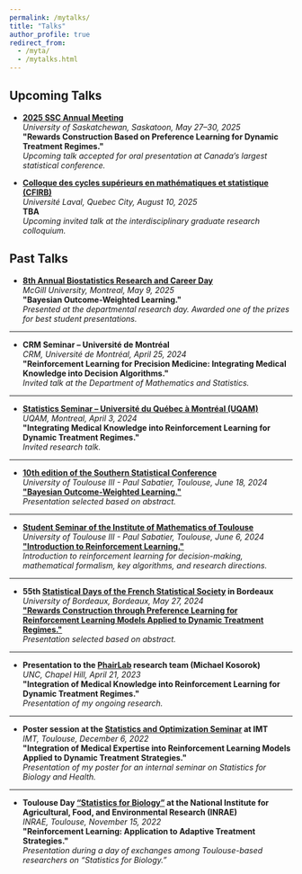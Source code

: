 ```yaml
---
permalink: /mytalks/
title: "Talks"
author_profile: true
redirect_from: 
  - /myta/
  - /mytalks.html
---
```


## Upcoming Talks

* **[2025 SSC Annual Meeting](https://ssc.ca/fr/congres/annuel/presentation/rewards-construction-based-preference-learning-dynamic-treatment)**  
  *University of Saskatchewan, Saskatoon, May 27–30, 2025*  
  **"Rewards Construction Based on Preference Learning for Dynamic Treatment Regimes."**  
  *Upcoming talk accepted for oral presentation at Canada’s largest statistical conference.*

* **[Colloque des cycles supérieurs en mathématiques et statistique (CFIRB)](http://colloqueinterfacul.wixsite.com/cfirb)**  
  *Université Laval, Quebec City, August 10, 2025*  
  **TBA**  
  *Upcoming invited talk at the interdisciplinary graduate research colloquium.*

## Past Talks

* **[8th Annual Biostatistics Research and Career Day](https://sites.google.com/view/2025-biostats-research-day/program-programme?authuser=0)**  
  *McGill University, Montreal, May 9, 2025*  
  **"Bayesian Outcome-Weighted Learning."**  
  *Presented at the departmental research day. Awarded one of the prizes for best student presentations.*

---

* **CRM Seminar – Université de Montréal**  
  *CRM, Université de Montréal, April 25, 2024*  
  **"Reinforcement Learning for Precision Medicine: Integrating Medical Knowledge into Decision Algorithms."**  
  *Invited talk at the Department of Mathematics and Statistics.*

---

* **[Statistics Seminar – Université du Québec à Montréal (UQAM)](https://statqam.uqam.ca/2024-2025/)**  
  *UQAM, Montreal, April 3, 2024*  
  **"Integrating Medical Knowledge into Reinforcement Learning for Dynamic Treatment Regimes."**  
  *Invited research talk.*

---

* **[10th edition of the Southern Statistical Conference](https://indico.math.cnrs.fr/event/10091/)**  
  *University of Toulouse III - Paul Sabatier, Toulouse, June 18, 2024*  
  [**"Bayesian Outcome-Weighted Learning."**](https://indico.math.cnrs.fr/event/10091/contributions/11318/)  
  *Presentation selected based on abstract.*

---

* **[Student Seminar of the Institute of Mathematics of Toulouse](https://indico.math.cnrs.fr/category/575/)**  
  *University of Toulouse III - Paul Sabatier, Toulouse, June 6, 2024*  
  [**"Introduction to Reinforcement Learning."**](https://indico.math.cnrs.fr/event/10671/)  
  *Introduction to reinforcement learning for decision-making, mathematical formalism, key algorithms, and research directions.*

---

* **55th [Statistical Days of the French Statistical Society](https://jds2024.sciencesconf.org/resource/page/id/18) in Bordeaux**  
  *University of Bordeaux, Bordeaux, May 27, 2024*  
  [**"Rewards Construction through Preference Learning for Reinforcement Learning Models Applied to Dynamic Treatment Regimes."**](https://jds2024.sciencesconf.org/530547/document)  
  *Presentation selected based on abstract.*

---

* **Presentation to the [PhairLab](https://tarheels.live/kosoroklab/) research team (Michael Kosorok)**  
  *UNC, Chapel Hill, April 21, 2023*  
  **"Integration of Medical Knowledge into Reinforcement Learning for Dynamic Treatment Regimes."**  
  *Presentation of my ongoing research.*

---

* **Poster session at the [Statistics and Optimization Seminar](https://indico.math.cnrs.fr/event/8919/) at IMT**  
  *IMT, Toulouse, December 6, 2022*  
  **"Integration of Medical Expertise into Reinforcement Learning Models Applied to Dynamic Treatment Strategies."**  
  *Presentation of my poster for an internal seminar on Statistics for Biology and Health.*

---

* **Toulouse Day [“Statistics for Biology”](https://www.nathalievialaneix.eu/stat_tlse/) at the National Institute for Agricultural, Food, and Environmental Research (INRAE)**  
  *INRAE, Toulouse, November 15, 2022*  
  **"Reinforcement Learning: Application to Adaptive Treatment Strategies."**  
  *Presentation during a day of exchanges among Toulouse-based researchers on “Statistics for Biology.”*
